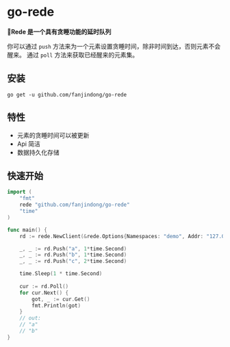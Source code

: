 # go-rede

:rocket:**Rede 是一个具有贪睡功能的延时队列**

你可以通过 `push` 方法来为一个元素设置贪睡时间，除非时间到达，否则元素不会醒来。
通过 `poll` 方法来获取已经醒来的元素集。

## 安装
```shell script
go get -u github.com/fanjindong/go-rede
```

## 特性
- 元素的贪睡时间可以被更新
- Api 简洁
- 数据持久化存储

## 快速开始

```go
import (
	"fmt"
	rede "github.com/fanjindong/go-rede"
	"time"
)

func main() {
	rd := rede.NewClient(&rede.Options{Namespaces: "demo", Addr: "127.0.0.1:6379"})

	_, _ := rd.Push("a", 1*time.Second)
	_, _ := rd.Push("b", 1*time.Second)
	_, _ := rd.Push("c", 2*time.Second)

	time.Sleep(1 * time.Second)
    
    cur := rd.Poll()
	for cur.Next() {
		got, _ := cur.Get()
		fmt.Println(got)
	}
	// out:
	// "a"
    // "b"
}
```

